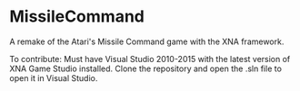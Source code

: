 # MissileCommand
A remake of the Atari's Missile Command game with the XNA framework.

To contribute: Must have Visual Studio 2010-2015 with the latest version of XNA Game Studio installed. Clone the repository and open the .sln file to open it in Visual Studio.
